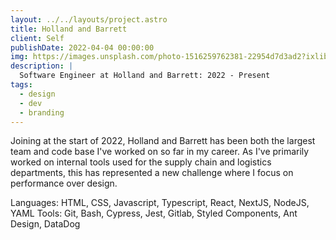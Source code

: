 ```yaml
---
layout: ../../layouts/project.astro
title: Holland and Barrett
client: Self
publishDate: 2022-04-04 00:00:00
img: https://images.unsplash.com/photo-1516259762381-22954d7d3ad2?ixlib=rb-1.2.1&ixid=MnwxMjA3fDB8MHxwaG90by1wYWdlfHx8fGVufDB8fHx8&auto=format&fit=crop&w=1489&q=80
description: |
  Software Engineer at Holland and Barrett: 2022 - Present
tags:
  - design
  - dev
  - branding
---
```


Joining at the start of 2022, Holland and Barrett has been both the largest team and code base I've worked on so far in my career. As I've primarily worked on internal tools used for the supply chain and logistics departments, this has represented a new challenge where I focus on performance over design.

Languages: HTML, CSS, Javascript, Typescript, React, NextJS, NodeJS, YAML
Tools: Git, Bash, Cypress, Jest, Gitlab, Styled Components, Ant Design, DataDog

